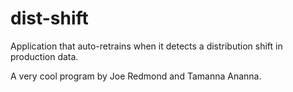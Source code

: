 # dist-shift
Application that auto-retrains when it detects a distribution shift in production data.



A very cool program by Joe Redmond and Tamanna Ananna.
